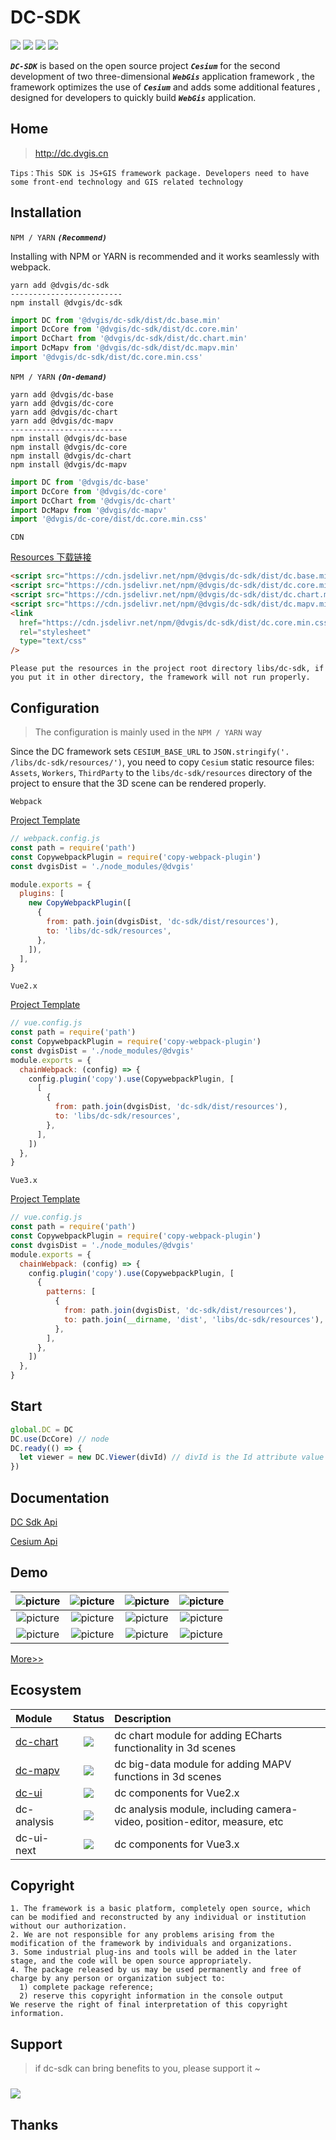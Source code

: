 # DC-SDK

<p>
<img src="https://img.shields.io/github/workflow/status/dvgis/dc-sdk/publish"/>
<img src="https://img.shields.io/badge/license-Apache%202-blue"/>
<img src="https://img.shields.io/npm/v/@dvgis/dc-sdk?color=orange&logo=npm" />
<img src="https://img.shields.io/npm/dt/@dvgis/dc-sdk?logo=npm"/>
</p>

**_`DC-SDK`_** is based on the open source project **_`Cesium`_** for the second development of two three-dimensional **_`WebGis`_** application framework , the framework optimizes the use of **_`Cesium`_** and adds some additional features , designed for developers to quickly build **_`WebGis`_** application.

## Home

> http://dc.dvgis.cn

```warning
Tips：This SDK is JS+GIS framework package. Developers need to have some front-end technology and GIS related technology
```

## Installation

`NPM / YARN` **_`(Recommend)`_**

Installing with NPM or YARN is recommended and it works seamlessly with webpack.

```node
yarn add @dvgis/dc-sdk
-------------------------
npm install @dvgis/dc-sdk
```

```js
import DC from '@dvgis/dc-sdk/dist/dc.base.min'
import DcCore from '@dvgis/dc-sdk/dist/dc.core.min'
import DcChart from '@dvgis/dc-sdk/dist/dc.chart.min'
import DcMapv from '@dvgis/dc-sdk/dist/dc.mapv.min'
import '@dvgis/dc-sdk/dist/dc.core.min.css'
```

`NPM / YARN` **_`(On-demand)`_**

```node
yarn add @dvgis/dc-base
yarn add @dvgis/dc-core
yarn add @dvgis/dc-chart
yarn add @dvgis/dc-mapv
-------------------------
npm install @dvgis/dc-base
npm install @dvgis/dc-core
npm install @dvgis/dc-chart
npm install @dvgis/dc-mapv
```

```js
import DC from '@dvgis/dc-base'
import DcCore from '@dvgis/dc-core'
import DcChart from '@dvgis/dc-chart'
import DcMapv from '@dvgis/dc-mapv'
import '@dvgis/dc-core/dist/dc.core.min.css'
```

`CDN`

[Resources 下载链接](https://github.com/dvgis/dc-sdk/tree/master/dist)

```html
<script src="https://cdn.jsdelivr.net/npm/@dvgis/dc-sdk/dist/dc.base.min.js"></script>
<script src="https://cdn.jsdelivr.net/npm/@dvgis/dc-sdk/dist/dc.core.min.js"></script>
<script src="https://cdn.jsdelivr.net/npm/@dvgis/dc-sdk/dist/dc.chart.min.js"></script>
<script src="https://cdn.jsdelivr.net/npm/@dvgis/dc-sdk/dist/dc.mapv.min.js"></script>
<link
  href="https://cdn.jsdelivr.net/npm/@dvgis/dc-sdk/dist/dc.core.min.css"
  rel="stylesheet"
  type="text/css"
/>
```

```
Please put the resources in the project root directory libs/dc-sdk, if you put it in other directory, the framework will not run properly.
```

## Configuration

> The configuration is mainly used in the `NPM / YARN` way

Since the DC framework sets `CESIUM_BASE_URL` to `JSON.stringify('. /libs/dc-sdk/resources/')`, you need to copy `Cesium` static resource files: `Assets`, `Workers`, `ThirdParty` to the `libs/dc-sdk/resources` directory of the project to ensure that the 3D scene can be rendered properly.

`Webpack`

[Project Template](https://github.com/cavencj/dc-vue-app)

```js
// webpack.config.js
const path = require('path')
const CopywebpackPlugin = require('copy-webpack-plugin')
const dvgisDist = './node_modules/@dvgis'

module.exports = {
  plugins: [
    new CopyWebpackPlugin([
      {
        from: path.join(dvgisDist, 'dc-sdk/dist/resources'),
        to: 'libs/dc-sdk/resources',
      },
    ]),
  ],
}
```

`Vue2.x`

[Project Template](https://github.com/dvgis/dc-vue)

```js
// vue.config.js
const path = require('path')
const CopywebpackPlugin = require('copy-webpack-plugin')
const dvgisDist = './node_modules/@dvgis'
module.exports = {
  chainWebpack: (config) => {
    config.plugin('copy').use(CopywebpackPlugin, [
      [
        {
          from: path.join(dvgisDist, 'dc-sdk/dist/resources'),
          to: 'libs/dc-sdk/resources',
        },
      ],
    ])
  },
}
```

`Vue3.x`

[Project Template](https://github.com/dvgis/dc-vue-next)

```js
// vue.config.js
const path = require('path')
const CopywebpackPlugin = require('copy-webpack-plugin')
const dvgisDist = './node_modules/@dvgis'
module.exports = {
  chainWebpack: (config) => {
    config.plugin('copy').use(CopywebpackPlugin, [
      {
        patterns: [
          {
            from: path.join(dvgisDist, 'dc-sdk/dist/resources'),
            to: path.join(__dirname, 'dist', 'libs/dc-sdk/resources'),
          },
        ],
      },
    ])
  },
}
```


## Start

```js
global.DC = DC
DC.use(DcCore) // node
DC.ready(() => {
  let viewer = new DC.Viewer(divId) // divId is the Id attribute value of a div node. If it is not passed in, the 3D scene cannot be initialized
})
```

## Documentation

[DC Sdk Api](https://resource.dvgis.cn/dc-docs/v2.x)

[Cesium Api](https://cesium.com/docs/cesiumjs-ref-doc/)

## Demo

|  ![picture](http://dc.dvgis.cn/examples/images/baselayer/baidu.png?v=1) | ![picture](http://dc.dvgis.cn/examples/images/baselayer/tdt.png?v=1) | ![picture](http://dc.dvgis.cn/examples/images/baselayer/arcgis.png?v=2) | ![picture](http://dc.dvgis.cn/examples/images/mini-scene/china.gif) |
|  :-----------------------------------------------------------: | :-----------------------------------------------------------: | :------------------------------------------------------------------: | :--------------------------------------------------------------: |
|  ![picture](http://dc.dvgis.cn/examples/images/mini-scene/dfmz.gif) | ![picture](http://dc.dvgis.cn/examples/images/mini-scene/factory.gif?v=1) | ![picture](http://dc.dvgis.cn/examples/images/layer/cluster_circle.gif) | ![picture](http://dc.dvgis.cn/examples/images/model/shp_custom_shader.gif) |
|  ![picture](http://dc.dvgis.cn/examples/images/overlay/polyline_image_trail.gif) | ![picture](http://dc.dvgis.cn/examples/images/overlay/wall_trail.gif?v=1) | ![picture](http://dc.dvgis.cn/examples/images/overlay/water.gif?v=2)  |  ![picture](http://dc.dvgis.cn/examples/images/overlay/plot-overlay.png)   |

[More>>](http://dc.dvgis.cn/#/examples)

## Ecosystem

|  Module | Status | Description | 
|  :------ | :------: | :------ |
|  [dc-chart](https://github.com/dvgis/dc-chart) | <img src="https://img.shields.io/npm/v/@dvgis/dc-chart?logo=npm" /> | dc chart module for adding ECharts functionality in 3d scenes | 
|  [dc-mapv](https://github.com/dvgis/dc-mapv) | <img src="https://img.shields.io/npm/v/@dvgis/dc-mapv?logo=npm" /> | dc big-data module for adding MAPV functions in 3d scenes |  
|  [dc-ui](https://github.com/dvgis/dc-ui) | <img src="https://img.shields.io/npm/v/@dvgis/dc-ui?logo=npm" /> | dc components for Vue2.x | 
|  dc-analysis | <img src="https://img.shields.io/npm/v/@dvgis/dc-analysis?logo=npm" /> | dc analysis module, including camera-video, position-editor, measure, etc |
|  dc-ui-next | <img src="https://img.shields.io/npm/v/@dvgis/dc-ui-next?logo=npm" /> | dc components for Vue3.x |

## Copyright

```warning
1. The framework is a basic platform, completely open source, which can be modified and reconstructed by any individual or institution without our authorization.
2. We are not responsible for any problems arising from the modification of the framework by individuals and organizations.
3. Some industrial plug-ins and tools will be added in the later stage, and the code will be open source appropriately.
4. The package released by us may be used permanently and free of charge by any person or organization subject to:
  1) complete package reference;
  2) reserve this copyright information in the console output
We reserve the right of final interpretation of this copyright information.
```

## Support

> if dc-sdk can bring benefits to you, please support it ~

<p>
<a href="https://www.paypal.com/paypalme/cavencj">
<img src="https://www.paypalobjects.com/images/shared/paypal-logo-129x32.svg" style="margin-top:10px" />
</a>
</p>

## Thanks
